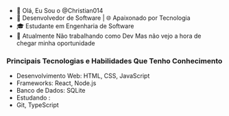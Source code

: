 - 👋 Olá, Eu Sou o @Christian014
- 🚀 Desenvolvedor de Software | 🌐 Apaixonado por Tecnologia
- 🎓 Estudante em Engenharia de Software
- 💼 Atualmente Não trabalhando como Dev Mas não vejo a hora de chegar minha oportunidade

### Principais Tecnologias e Habilidades Que Tenho Conhecimento

- Desenvolvimento Web: HTML, CSS, JavaScript
- Frameworks: React, Node.js
- Banco de Dados: SQLite
- Estudando :
-   Git, TypeScript
